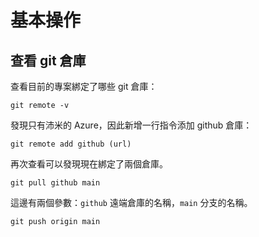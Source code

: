 # 基本操作

## 查看 git 倉庫
查看目前的專案綁定了哪些 git 倉庫：
```
git remote -v
```
發現只有沛米的 Azure，因此新增一行指令添加 github 倉庫：
```
git remote add github (url)
```
再次查看可以發現現在綁定了兩個倉庫。

```
git pull github main
```
這邊有兩個參數：`github` 遠端倉庫的名稱，`main` 分支的名稱。

```
git push origin main
```

